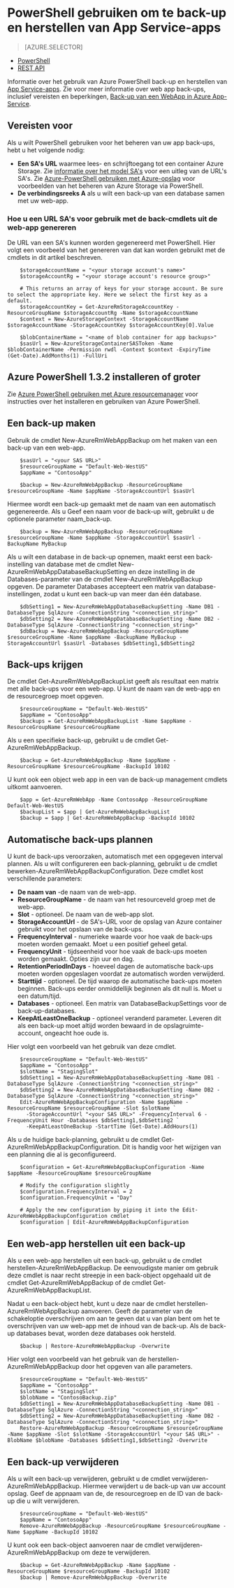 <properties
    pageTitle="PowerShell gebruiken om te back-up en herstellen van App Service-apps"
    description="Informatie over het gebruik van PowerShell back-up en herstellen van een app in Azure App-Service"
    services="app-service"
    documentationCenter=""
    authors="NKing92"
    manager="wpickett"
    editor="" />

<tags
    ms.service="app-service"
    ms.workload="na"
    ms.tgt_pltfrm="na"
    ms.devlang="na"
    ms.topic="article"
    ms.date="08/10/2016"
    ms.author="nicking"/>
# <a name="use-powershell-to-back-up-and-restore-app-service-apps"></a>PowerShell gebruiken om te back-up en herstellen van App Service-apps

> [AZURE.SELECTOR]
- [PowerShell](app-service-powershell-backup.md)
- [REST API](../app-service-web/websites-csm-backup.md)

Informatie over het gebruik van Azure PowerShell back-up en herstellen van [App Service-apps](https://azure.microsoft.com/services/app-service/web/). Zie voor meer informatie over web app back-ups, inclusief vereisten en beperkingen, [Back-up van een WebApp in Azure App-Service](../app-service-web/web-sites-backup.md).

## <a name="prerequisites"></a>Vereisten voor
Als u wilt PowerShell gebruiken voor het beheren van uw app back-ups, hebt u het volgende nodig:

- **Een SA's URL** waarmee lees- en schrijftoegang tot een container Azure Storage. Zie [informatie over het model SA's](../storage/storage-dotnet-shared-access-signature-part-1.md) voor een uitleg van de URL's SA's. Zie [Azure-PowerShell gebruiken met Azure-opslag](../storage/storage-powershell-guide-full.md) voor voorbeelden van het beheren van Azure Storage via PowerShell.
- **De verbindingsreeks A** als u wilt een back-up van een database samen met uw web-app.

### <a name="how-to-generate-a-sas-url-to-use-with-the-web-app-backup-cmdlets"></a>Hoe u een URL SA's voor gebruik met de back-cmdlets uit de web-app genereren
De URL van een SA's kunnen worden gegenereerd met PowerShell. Hier volgt een voorbeeld van het genereren van dat kan worden gebruikt met de cmdlets in dit artikel beschreven.

        $storageAccountName = "<your storage account's name>"
        $storageAccountRg = "<your storage account's resource group>"

        # This returns an array of keys for your storage account. Be sure to select the appropriate key. Here we select the first key as a default.
        $storageAccountKey = Get-AzureRmStorageAccountKey -ResourceGroupName $storageAccountRg -Name $storageAccountName
        $context = New-AzureStorageContext -StorageAccountName $storageAccountName -StorageAccountKey $storageAccountKey[0].Value

        $blobContainerName = "<name of blob container for app backups>"
        $sasUrl = New-AzureStorageContainerSASToken -Name $blobContainerName -Permission rwdl -Context $context -ExpiryTime (Get-Date).AddMonths(1) -FullUri

## <a name="install-azure-powershell-132-or-greater"></a>Azure PowerShell 1.3.2 installeren of groter

Zie [Azure PowerShell gebruiken met Azure resourcemanager](../powershell-install-configure.md) voor instructies over het installeren en gebruiken van Azure PowerShell.

## <a name="create-a-backup"></a>Een back-up maken

Gebruik de cmdlet New-AzureRmWebAppBackup om het maken van een back-up van een web-app.

        $sasUrl = "<your SAS URL>"
        $resourceGroupName = "Default-Web-WestUS"
        $appName = "ContosoApp"

        $backup = New-AzureRmWebAppBackup -ResourceGroupName $resourceGroupName -Name $appName -StorageAccountUrl $sasUrl

Hiermee wordt een back-up gemaakt met de naam van een automatisch gegenereerde. Als u Geef een naam voor de back-up wilt, gebruikt u de optionele parameter naam_back-up.

        $backup = New-AzureRmWebAppBackup -ResourceGroupName $resourceGroupName -Name $appName -StorageAccountUrl $sasUrl -BackupName MyBackup

Als u wilt een database in de back-up opnemen, maakt eerst een back-instelling van database met de cmdlet New-AzureRmWebAppDatabaseBackupSetting en deze instelling in de Databases-parameter van de cmdlet New-AzureRmWebAppBackup opgeven. De parameter Databases accepteert een matrix van database-instellingen, zodat u kunt een back-up van meer dan één database.

        $dbSetting1 = New-AzureRmWebAppDatabaseBackupSetting -Name DB1 -DatabaseType SqlAzure -ConnectionString "<connection_string>"
        $dbSetting2 = New-AzureRmWebAppDatabaseBackupSetting -Name DB2 -DatabaseType SqlAzure -ConnectionString "<connection_string>"
        $dbBackup = New-AzureRmWebAppBackup -ResourceGroupName $resourceGroupName -Name $appName -BackupName MyBackup -StorageAccountUrl $sasUrl -Databases $dbSetting1,$dbSetting2

## <a name="get-backups"></a>Back-ups krijgen

De cmdlet Get-AzureRmWebAppBackupList geeft als resultaat een matrix met alle back-ups voor een web-app. U kunt de naam van de web-app en de resourcegroep moet opgeven.

        $resourceGroupName = "Default-Web-WestUS"
        $appName = "ContosoApp"
        $backups = Get-AzureRmWebAppBackupList -Name $appName -ResourceGroupName $resourceGroupName

Als u een specifieke back-up, gebruikt u de cmdlet Get-AzureRmWebAppBackup.

        $backup = Get-AzureRmWebAppBackup -Name $appName -ResourceGroupName $resourceGroupName -BackupId 10102

U kunt ook een object web app in een van de back-up management cmdlets uitkomt aanvoeren.

        $app = Get-AzureRmWebApp -Name ContosoApp -ResourceGroupName Default-Web-WestUS
        $backupList = $app | Get-AzureRmWebAppBackupList
        $backup = $app | Get-AzureRmWebAppBackup -BackupId 10102

## <a name="schedule-automatic-backups"></a>Automatische back-ups plannen

U kunt de back-ups veroorzaken, automatisch met een opgegeven interval plannen. Als u wilt configureren een back-planning, gebruikt u de cmdlet bewerken-AzureRmWebAppBackupConfiguration. Deze cmdlet kost verschillende parameters:

- **De naam van** -de naam van de web-app.
- **ResourceGroupName** - de naam van het resourceveld groep met de web-app.
- **Slot** - optioneel. De naam van de web-app slot.
- **StorageAccountUrl** - de SA's-URL voor de opslag van Azure container gebruikt voor het opslaan van de back-ups.
- **FrequencyInterval** - numerieke waarde voor hoe vaak de back-ups moeten worden gemaakt. Moet u een positief geheel getal.
- **FrequencyUnit** - tijdseenheid voor hoe vaak de back-ups moeten worden gemaakt. Opties zijn uur en dag.
- **RetentionPeriodInDays** - hoeveel dagen de automatische back-ups moeten worden opgeslagen voordat ze automatisch worden verwijderd.
- **Starttijd** - optioneel. De tijd waarop de automatische back-ups moeten beginnen. Back-ups eerder onmiddellijk beginnen als dit null is. Moet u een datum/tijd.
- **Databases** - optioneel. Een matrix van DatabaseBackupSettings voor de back-up-databases.
- **KeepAtLeastOneBackup** - optioneel veranderd parameter. Leveren dit als een back-up moet altijd worden bewaard in de opslagruimte-account, ongeacht hoe oude is.

Hier volgt een voorbeeld van het gebruik van deze cmdlet.

        $resourceGroupName = "Default-Web-WestUS"
        $appName = "ContosoApp"
        $slotName = "StagingSlot"
        $dbSetting1 = New-AzureRmWebAppDatabaseBackupSetting -Name DB1 -DatabaseType SqlAzure -ConnectionString "<connection_string>"
        $dbSetting2 = New-AzureRmWebAppDatabaseBackupSetting -Name DB2 -DatabaseType SqlAzure -ConnectionString "<connection_string>"
        Edit-AzureRmWebAppBackupConfiguration -Name $appName -ResourceGroupName $resourceGroupName -Slot $slotName `
          -StorageAccountUrl "<your SAS URL>" -FrequencyInterval 6 -FrequencyUnit Hour -Databases $dbSetting1,$dbSetting2 `
          -KeepAtLeastOneBackup -StartTime (Get-Date).AddHours(1)

Als u de huidige back-planning, gebruikt u de cmdlet Get-AzureRmWebAppBackupConfiguration. Dit is handig voor het wijzigen van een planning die al is geconfigureerd.

        $configuration = Get-AzureRmWebAppBackupConfiguration -Name $appName -ResourceGroupName $resourceGroupName

        # Modify the configuration slightly
        $configuration.FrequencyInterval = 2
        $configuration.FrequencyUnit = "Day"

        # Apply the new configuration by piping it into the Edit-AzureRmWebAppBackupConfiguration cmdlet
        $configuration | Edit-AzureRmWebAppBackupConfiguration

## <a name="restore-a-web-app-from-a-backup"></a>Een web-app herstellen uit een back-up

Als u een web-app herstellen uit een back-up, gebruikt u de cmdlet herstellen-AzureRmWebAppBackup. De eenvoudigste manier om gebruik deze cmdlet is naar recht streepje in een back-object opgehaald uit de cmdlet Get-AzureRmWebAppBackup of de cmdlet Get-AzureRmWebAppBackupList.

Nadat u een back-object hebt, kunt u deze naar de cmdlet herstellen-AzureRmWebAppBackup aanvoeren. Geeft de parameter van de schakeloptie overschrijven om aan te geven dat u van plan bent om het te overschrijven van uw web-app met de inhoud van de back-up. Als de back-up databases bevat, worden deze databases ook hersteld.

        $backup | Restore-AzureRmWebAppBackup -Overwrite

Hier volgt een voorbeeld van het gebruik van de herstellen-AzureRmWebAppBackup door het opgeven van alle parameters.

        $resourceGroupName = "Default-Web-WestUS"
        $appName = "ContosoApp"
        $slotName = "StagingSlot"
        $blobName = "ContosoBackup.zip"
        $dbSetting1 = New-AzureRmWebAppDatabaseBackupSetting -Name DB1 -DatabaseType SqlAzure -ConnectionString "<connection_string>"
        $dbSetting2 = New-AzureRmWebAppDatabaseBackupSetting -Name DB2 -DatabaseType SqlAzure -ConnectionString "<connection_string>"
        Restore-AzureRmWebAppBackup -ResourceGroupName $resourceGroupName -Name $appName -Slot $slotName -StorageAccountUrl "<your SAS URL>" -BlobName $blobName -Databases $dbSetting1,$dbSetting2 -Overwrite

## <a name="delete-a-backup"></a>Een back-up verwijderen

Als u wilt een back-up verwijderen, gebruikt u de cmdlet verwijderen-AzureRmWebAppBackup. Hiermee verwijdert u de back-up van uw account opslag. Geef de appnaam van de, de resourcegroep en de ID van de back-up die u wilt verwijderen.

        $resourceGroupName = "Default-Web-WestUS"
        $appName = "ContosoApp"
        Remove-AzureRmWebAppBackup -ResourceGroupName $resourceGroupName -Name $appName -BackupId 10102

U kunt ook een back-object aanvoeren naar de cmdlet verwijderen-AzureRmWebAppBackup om deze te verwijderen.

        $backup = Get-AzureRmWebAppBackup -Name $appName -ResourceGroupName $resourceGroupName -BackupId 10102
        $backup | Remove-AzureRmWebAppBackup -Overwrite
